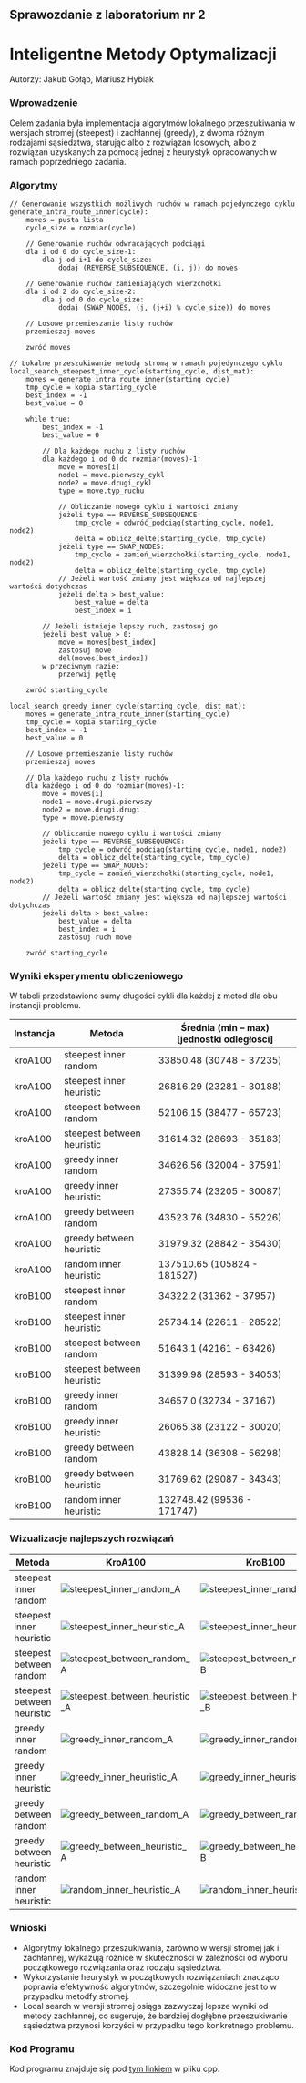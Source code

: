 ## Sprawozdanie z laboratorium nr 2
# Inteligentne Metody Optymalizacji

Autorzy: Jakub Gołąb, Mariusz Hybiak

### Wprowadzenie
Celem zadania była implementacja algorytmów lokalnego przeszukiwania w wersjach stromej (steepest) i zachłannej (greedy), z dwoma różnym rodzajami sąsiedztwa, starując albo z rozwiązań losowych, albo z rozwiązań uzyskanych za pomocą jednej z heurystyk opracowanych w ramach poprzedniego zadania.

### Algorytmy
```pseudocode
// Generowanie wszystkich możliwych ruchów w ramach pojedynczego cyklu
generate_intra_route_inner(cycle):
    moves = pusta lista
    cycle_size = rozmiar(cycle)

    // Generowanie ruchów odwracających podciągi
    dla i od 0 do cycle_size-1:
        dla j od i+1 do cycle_size:
            dodaj (REVERSE_SUBSEQUENCE, (i, j)) do moves

    // Generowanie ruchów zamieniających wierzchołki
    dla i od 2 do cycle_size-2:
        dla j od 0 do cycle_size:
            dodaj (SWAP_NODES, (j, (j+i) % cycle_size)) do moves

    // Losowe przemieszanie listy ruchów
    przemieszaj moves

    zwróć moves
```

```pseudocode
// Lokalne przeszukiwanie metodą stromą w ramach pojedynczego cyklu
local_search_steepest_inner_cycle(starting_cycle, dist_mat):
    moves = generate_intra_route_inner(starting_cycle)
    tmp_cycle = kopia starting_cycle
    best_index = -1
    best_value = 0

    while true:
        best_index = -1
        best_value = 0

        // Dla każdego ruchu z listy ruchów
        dla każdego i od 0 do rozmiar(moves)-1:
            move = moves[i]
            node1 = move.pierwszy_cykl
            node2 = move.drugi_cykl
            type = move.typ_ruchu

            // Obliczanie nowego cyklu i wartości zmiany
            jeżeli type == REVERSE_SUBSEQUENCE:
                tmp_cycle = odwróć_podciąg(starting_cycle, node1, node2)
                delta = oblicz_delte(starting_cycle, tmp_cycle)
            jeżeli type == SWAP_NODES:
                tmp_cycle = zamień_wierzchołki(starting_cycle, node1, node2)
                delta = oblicz_delte(starting_cycle, tmp_cycle)
            // Jeżeli wartość zmiany jest większa od najlepszej wartości dotychczas
            jeżeli delta > best_value:
                best_value = delta
                best_index = i

        // Jeżeli istnieje lepszy ruch, zastosuj go
        jeżeli best_value > 0:
            move = moves[best_index]
            zastosuj move
            del(moves[best_index])
        w przeciwnym razie:
            przerwij pętlę

    zwróć starting_cycle
```

```pseudocode
local_search_greedy_inner_cycle(starting_cycle, dist_mat):
    moves = generate_intra_route_inner(starting_cycle)
    tmp_cycle = kopia starting_cycle
    best_index = -1
    best_value = 0

    // Losowe przemieszanie listy ruchów
    przemieszaj moves

    // Dla każdego ruchu z listy ruchów
    dla każdego i od 0 do rozmiar(moves)-1:
        move = moves[i]
        node1 = move.drugi.pierwszy
        node2 = move.drugi.drugi
        type = move.pierwszy

        // Obliczanie nowego cyklu i wartości zmiany
        jeżeli type == REVERSE_SUBSEQUENCE:
            tmp_cycle = odwróć_podciąg(starting_cycle, node1, node2)
            delta = oblicz_delte(starting_cycle, tmp_cycle)
        jeżeli type == SWAP_NODES:
            tmp_cycle = zamień_wierzchołki(starting_cycle, node1, node2)
            delta = oblicz_delte(starting_cycle, tmp_cycle)
        // Jeżeli wartość zmiany jest większa od najlepszej wartości dotychczas
        jeżeli delta > best_value:
            best_value = delta
            best_index = i
            zastosuj ruch move

    zwróć starting_cycle
```

### Wyniki eksperymentu obliczeniowego

W tabeli przedstawiono sumy długości cykli dla każdej z metod dla obu instancji problemu.

| Instancja   | Metoda            | Średnia (min – max) [jednostki odległości]    |
|-------------|-------------------|-----------------------------|
| kroA100 | steepest inner random | 33850.48 (30748 - 37235) |
| kroA100 | steepest inner heuristic | 26816.29 (23281 - 30188) |
| kroA100 | steepest between random | 52106.15 (38477 - 65723) |
| kroA100 | steepest between heuristic | 31614.32 (28693 - 35183) |
| kroA100 | greedy inner random | 34626.56 (32004 - 37591) |
| kroA100 | greedy inner heuristic | 27355.74 (23205 - 30087) |
| kroA100 | greedy between random | 43523.76 (34830 - 55226) |
| kroA100 | greedy between heuristic | 31979.32 (28842 - 35430) |
| kroA100 | random inner heuristic | 137510.65 (105824 - 181527) |
| kroB100 | steepest inner random | 34322.2 (31362 - 37957) |
| kroB100 | steepest inner heuristic | 25734.14 (22611 - 28522) |
| kroB100 | steepest between random | 51643.1 (42161 - 63426) |
| kroB100 | steepest between heuristic | 31399.98 (28593 - 34053) |
| kroB100 | greedy inner random | 34657.0 (32734 - 37167) |
| kroB100 | greedy inner heuristic | 26065.38 (23122 - 30020) |
| kroB100 | greedy between random | 43828.14 (36308 - 56298) |
| kroB100 | greedy between heuristic | 31769.62 (29087 - 34343) |
| kroB100 | random inner heuristic | 132748.42 (99536 - 171747) |


### Wizualizacje najlepszych rozwiązań

| Metoda |  KroA100 |   KroB100 |
|--------|----------|-----------|
| steepest inner random | ![steepest_inner_random_A](local-search/plots/kroA100_steepest_inner_random.png) | ![steepest_inner_random_B](local-search/plots/kroB100_steepest_inner_random.png) |
| steepest inner heuristic | ![steepest_inner_heuristic_A](local-search/plots/kroA100_steepest_inner_heuristic.png) | ![steepest_inner_heuristic_B](local-search/plots/kroB100_steepest_inner_heuristic.png) |
| steepest between random | ![steepest_between_random_A](local-search/plots/kroA100_steepest_between_random.png) | ![steepest_between_random_B](local-search/plots/kroB100_steepest_between_random.png) |
| steepest between heuristic | ![steepest_between_heuristic_A](local-search/plots/kroA100_steepest_between_heuristic.png) | ![steepest_between_heuristic_B](local-search/plots/kroB100_steepest_between_heuristic.png) |
| greedy inner random | ![greedy_inner_random_A](local-search/plots/kroA100_greedy_inner_random.png) | ![greedy_inner_random_B](local-search/plots/kroB100_greedy_inner_random.png) |
| greedy inner heuristic | ![greedy_inner_heuristic_A](local-search/plots/kroA100_greedy_inner_heuristic.png) | ![greedy_inner_heuristic_B](local-search/plots/kroB100_greedy_inner_heuristic.png) |
| greedy between random | ![greedy_between_random_A](local-search/plots/kroA100_greedy_between_random.png) | ![greedy_between_random_B](local-search/plots/kroB100_greedy_between_random.png) |
| greedy between heuristic | ![greedy_between_heuristic_A](local-search/plots/kroA100_greedy_between_heuristic.png) | ![greedy_between_heuristic_B](local-search/plots/kroB100_greedy_between_heuristic.png) |
| random inner heuristic | ![random_inner_heuristic_A](local-search/plots/kroA100_random_inner_heuristic.png) | ![random_inner_heuristic_B](local-search/plots/kroB100_random_inner_heuristic.png) |


### Wnioski

- Algorytmy lokalnego przeszukiwania, zarówno w wersji stromej jak i zachłannej, wykazują różnice w skuteczności w zależności od wyboru początkowego rozwiązania oraz rodzaju sąsiedztwa.
- Wykorzystanie heurystyk w początkowych rozwiązaniach znacząco poprawia efektywność algorytmów, szczególnie widoczne jest to w przypadku metodfy stromej.
- Local search w wersji stromej osiąga zazwyczaj lepsze wyniki od metody zachłannej, co sugeruje, że bardziej dogłębne przeszukiwanie sąsiedztwa przynosi korzyści w przypadku tego konkretnego problemu.


### Kod Programu

Kod programu znajduje się pod [tym linkiem](https://github.com/majsterkovic/imo/blob/main/lab2/) w pliku cpp.
